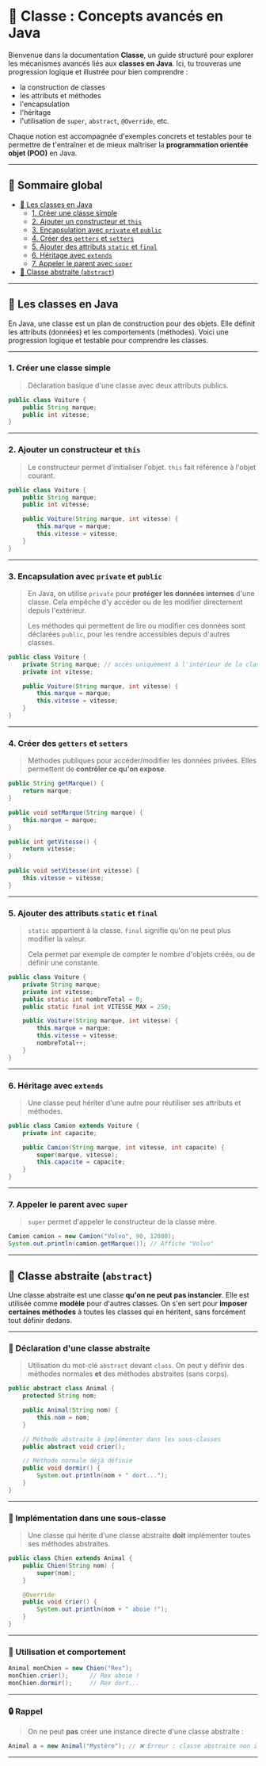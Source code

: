 # 📘 Classe : Concepts avancés en Java

Bienvenue dans la documentation **Classe**, un guide structuré pour explorer les mécanismes avancés liés aux **classes en Java**. Ici, tu trouveras une progression logique et illustrée pour bien comprendre :

- la construction de classes
- les attributs et méthodes
- l'encapsulation
- l'héritage
- l'utilisation de `super`, `abstract`, `@Override`, etc.

Chaque notion est accompagnée d'exemples concrets et testables pour te permettre de t'entraîner et de mieux maîtriser la **programmation orientée objet (POO)** en Java.

---

## 📑 Sommaire global

- [🧱 Les classes en Java](#-les-classes-en-java)
  - [1. Créer une classe simple](#1-créer-une-classe-simple)
  - [2. Ajouter un constructeur et `this`](#2-ajouter-un-constructeur-et-this)
  - [3. Encapsulation avec `private` et `public`](#3-encapsulation-avec-private-et-public)
  - [4. Créer des `getters` et `setters`](#4-créer-des-getters-et-setters)
  - [5. Ajouter des attributs `static` et `final`](#5-ajouter-des-attributs-static-et-final)
  - [6. Héritage avec `extends`](#6-héritage-avec-extends)
  - [7. Appeler le parent avec `super`](#7-appeler-le-parent-avec-super)
- [🧩 Classe abstraite (`abstract`)](#-classe-abstraite-abstract)

---

## 🧱 Les classes en Java

En Java, une classe est un plan de construction pour des objets. Elle définit les attributs (données) et les comportements (méthodes). Voici une progression logique et testable pour comprendre les classes.

---

### 1. Créer une classe simple
> Déclaration basique d'une classe avec deux attributs publics.

```java
public class Voiture {
    public String marque;
    public int vitesse;
}
```

---

### 2. Ajouter un constructeur et `this`
> Le constructeur permet d'initialiser l'objet. `this` fait référence à l'objet courant.

```java
public class Voiture {
    public String marque;
    public int vitesse;

    public Voiture(String marque, int vitesse) {
        this.marque = marque;
        this.vitesse = vitesse;
    }
}
```

---

### 3. Encapsulation avec `private` et `public`
> En Java, on utilise `private` pour **protéger les données internes** d'une classe. Cela empêche d'y accéder ou de les modifier directement depuis l'extérieur.
>
> Les méthodes qui permettent de lire ou modifier ces données sont déclarées `public`, pour les rendre accessibles depuis d'autres classes.

```java
public class Voiture {
    private String marque; // accès uniquement à l'intérieur de la classe
    private int vitesse;

    public Voiture(String marque, int vitesse) {
        this.marque = marque;
        this.vitesse = vitesse;
    }
}
```

---

### 4. Créer des `getters` et `setters`
> Méthodes publiques pour accéder/modifier les données privées. Elles permettent de **contrôler ce qu'on expose**.

```java
public String getMarque() {
    return marque;
}

public void setMarque(String marque) {
    this.marque = marque;
}

public int getVitesse() {
    return vitesse;
}

public void setVitesse(int vitesse) {
    this.vitesse = vitesse;
}
```

---

### 5. Ajouter des attributs `static` et `final`
> `static` appartient à la classe. `final` signifie qu'on ne peut plus modifier la valeur.
>
> Cela permet par exemple de compter le nombre d'objets créés, ou de définir une constante.

```java
public class Voiture {
    private String marque;
    private int vitesse;
    public static int nombreTotal = 0;
    public static final int VITESSE_MAX = 250;

    public Voiture(String marque, int vitesse) {
        this.marque = marque;
        this.vitesse = vitesse;
        nombreTotal++;
    }
}
```

---

### 6. Héritage avec `extends`
> Une classe peut hériter d'une autre pour réutiliser ses attributs et méthodes.

```java
public class Camion extends Voiture {
    private int capacite;

    public Camion(String marque, int vitesse, int capacite) {
        super(marque, vitesse);
        this.capacite = capacite;
    }
}
```

---

### 7. Appeler le parent avec `super`
> `super` permet d'appeler le constructeur de la classe mère.

```java
Camion camion = new Camion("Volvo", 90, 12000);
System.out.println(camion.getMarque()); // Affiche "Volvo"
```

---

## 🧩 Classe abstraite (`abstract`)

Une classe abstraite est une classe **qu'on ne peut pas instancier**. Elle est utilisée comme **modèle** pour d'autres classes. On s'en sert pour **imposer certaines méthodes** à toutes les classes qui en héritent, sans forcément tout définir dedans.

---

### 🔹 Déclaration d'une classe abstraite
> Utilisation du mot-clé `abstract` devant `class`. On peut y définir des méthodes normales **et** des méthodes abstraites (sans corps).

```java
public abstract class Animal {
    protected String nom;

    public Animal(String nom) {
        this.nom = nom;
    }

    // Méthode abstraite à implémenter dans les sous-classes
    public abstract void crier();

    // Méthode normale déjà définie
    public void dormir() {
        System.out.println(nom + " dort...");
    }
}
```

---

### 🔹 Implémentation dans une sous-classe
> Une classe qui hérite d'une classe abstraite **doit** implémenter toutes ses méthodes abstraites.

```java
public class Chien extends Animal {
    public Chien(String nom) {
        super(nom);
    }

    @Override
    public void crier() {
        System.out.println(nom + " aboie !");
    }
}
```

---

### 🔹 Utilisation et comportement

```java
Animal monChien = new Chien("Rex");
monChien.crier();      // Rex aboie !
monChien.dormir();     // Rex dort...
```

---

### 🔒 Rappel
> On ne peut **pas** créer une instance directe d'une classe abstraite :

```java
Animal a = new Animal("Mystère"); // ❌ Erreur : classe abstraite non instanciable
```

---

